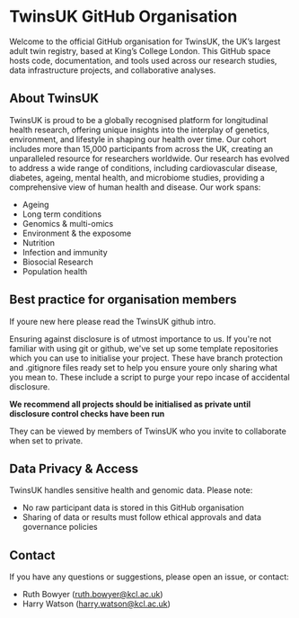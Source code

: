 # TwinsUK GitHub Organisation

Welcome to the official GitHub organisation for TwinsUK, the UK’s largest adult twin registry, based at King’s College London. This GitHub space hosts code, documentation, and tools used across our research studies, data infrastructure projects, and collaborative analyses.

## About TwinsUK

TwinsUK is proud to be a globally recognised platform for longitudinal health research, offering unique insights into the interplay of genetics, environment, and lifestyle in shaping our health over time. Our cohort includes more than 15,000 participants from across the UK, creating an unparalleled resource for researchers worldwide. Our research has evolved to address a wide range of conditions, including cardiovascular disease, diabetes, ageing, mental health, and microbiome studies, providing a comprehensive view of human health and disease. Our work spans:

- Ageing 
- Long term conditions
- Genomics & multi-omics 
- Environment & the exposome 
- Nutrition 
- Infection and immunity 
- Biosocial Research 
- Population health 

## Best practice for organisation members

If youre new here please read the TwinsUK github intro.

Ensuring against disclosure is of utmost importance to us. If you're not familiar with using git or github, we've set up some template repositories which you can use to initialise your project. These have branch protection and .gitignore files ready set to help you ensure youre only sharing what you mean to. These include a script to purge your repo incase of accidental disclosure. 

**We recommend all projects should be initialised as private until disclosure control checks have been run** 

They can be viewed by members of TwinsUK who you invite to collaborate when set to private.

## Data Privacy & Access

TwinsUK handles sensitive health and genomic data. Please note:

- No raw participant data is stored in this GitHub organisation
- Sharing of data or results must follow ethical approvals and data governance policies

## Contact 
If you have any questions or suggestions, please open an issue, or contact:

- Ruth Bowyer (ruth.bowyer@kcl.ac.uk)
- Harry Watson (harry.watson@kcl.ac.uk)





